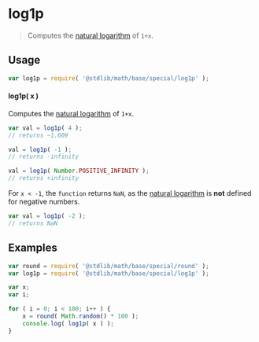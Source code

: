 log1p
===
> Computes the [natural logarithm][math-ln] of `1+x`.

<!-- <usage> -->
## Usage

``` javascript
var log1p = require( '@stdlib/math/base/special/log1p' );
```

#### log1p( x )

Computes the [natural logarithm][math-ln] of `1+x`.

``` javascript
var val = log1p( 4 );
// returns ~1.609

val = log1p( -1 );
// returns -infinity

val = log1p( Number.POSITIVE_INFINITY );
// returns +infinity
```

For `x < -1`, the `function` returns `NaN`, as the [natural logarithm][math-ln] is __not__ defined for negative numbers.

``` javascript
var val = log1p( -2 );
// returns NaN
```
<!-- </usage> -->

<!-- <examples> -->
## Examples

``` javascript
var round = require( '@stdlib/math/base/special/round' );
var log1p = require( '@stdlib/math/base/special/log1p' );

var x;
var i;

for ( i = 0; i < 100; i++ ) {
	x = round( Math.random() * 100 );
	console.log( log1p( x ) );
}
```
<!-- </examples> -->

<!-- <links> -->
[math-ln]: https://github.com/math-io/ln
<!-- </links> -->
